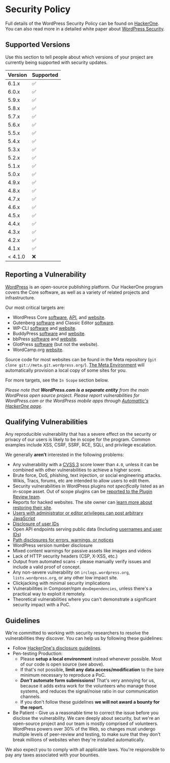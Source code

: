 # Security Policy

Full details of the WordPress Security Policy can be found on [HackerOne](https://hackerone.com/wordpress). You can also read more in a detailed white paper about [WordPress Security](https://wordpress.org/about/security/).

## Supported Versions

Use this section to tell people about which versions of your project are
currently being supported with security updates.

| Version | Supported          |
| ------- | ------------------ |
| 6.1.x   | :white_check_mark: |
| 6.0.x   | :white_check_mark: |
| 5.9.x   | :white_check_mark: |
| 5.8.x   | :white_check_mark: |
| 5.7.x   | :white_check_mark: |
| 5.6.x   | :white_check_mark: |
| 5.5.x   | :white_check_mark: |
| 5.4.x   | :white_check_mark: |
| 5.3.x   | :white_check_mark: |
| 5.2.x   | :white_check_mark: |
| 5.1.x   | :white_check_mark: |
| 5.0.x   | :white_check_mark: |
| 4.9.x   | :white_check_mark: |
| 4.8.x   | :white_check_mark: |
| 4.7.x   | :white_check_mark: |
| 4.6.x   | :white_check_mark: |
| 4.5.x   | :white_check_mark: |
| 4.4.x   | :white_check_mark: |
| 4.3.x   | :white_check_mark: |
| 4.2.x   | :white_check_mark: |
| 4.1.x   | :white_check_mark: |
| < 4.1.0 | :x:              |

## Reporting a Vulnerability

[<span>WordPress</span>](https://wordpress.org/) is an open-source publishing platform. Our HackerOne program covers the Core software, as well as a variety of related projects and infrastructure.

Our most critical targets are:

*   WordPress Core [<span>software</span>](https://wordpress.org/download/source/), [<span>API</span>](https://codex.wordpress.org/WordPress.org_API), and [<span>website</span>](https://wordpress.org/).
*   Gutenberg [<span>software</span>](https://github.com/WordPress/gutenberg/) and Classic Editor [<span>software</span>](https://wordpress.org/plugins/classic-editor/).
*   WP-CLI [<span>software</span>](https://github.com/wp-cli/) and [<span>website</span>](https://wp-cli.org/).
*   BuddyPress [<span>software</span>](https://buddypress.org/download/) and [<span>website</span>](https://buddypress.org/).
*   bbPress [<span>software</span>](https://bbpress.org/download/) and [<span>website</span>](https://bbpress.org/).
*   GlotPress [<span>software</span>](https://github.com/glotpress/glotpress-wp) (but not the website).
*   WordCamp.org [<span>website</span>](https://central.wordcamp.org).

Source code for most websites can be found in the Meta repository (`git clone git://meta.git.wordpress.org/`). [<span>The Meta Environment</span>](https://github.com/WordPress/meta-environment) will automatically provision a local copy of some sites for you.

For more targets, see the `In Scope` section below.

_Please note that **WordPress.com is a separate entity** from the main WordPress open source project. Please report vulnerabilities for WordPress.com or the WordPress mobile apps through [Automattic's HackerOne page](https://hackerone.com/automattic)._

## Qualifying Vulnerabilities

Any reproducible vulnerability that has a severe effect on the security or privacy of our users is likely to be in scope for the program. Common examples include XSS, CSRF, SSRF, RCE, SQLi, and privilege escalation.

We generally **aren’t** interested in the following problems:

*   Any vulnerability with a [<span>CVSS 3</span>](https://www.first.org/cvss/calculator/3.0) score lower than `4.0`, unless it can be combined with other vulnerabilities to achieve a higher score.
*   Brute force, DoS, phishing, text injection, or social engineering attacks. Wikis, Tracs, forums, etc are intended to allow users to edit them.
*   Security vulnerabilities in WordPress plugins not _specifically_ listed as an in-scope asset. Out of scope plugins can be [<span>reported to the Plugin Review team</span>](https://developer.wordpress.org/plugins/wordpress-org/plugin-developer-faq/#how-can-i-send-a-security-report).
*   Reports for hacked websites. The site owner can [<span>learn more about restoring their site</span>](https://make.wordpress.org/core/handbook/testing/reporting-security-vulnerabilities/#ive-been-hacked-what-do-i-do-now).
*   [<span>Users with administrator or editor privileges can post arbitrary JavaScript</span>](https://make.wordpress.org/core/handbook/testing/reporting-security-vulnerabilities/#why-are-some-users-allowed-to-post-unfiltered-html)
*   [<span>Disclosure of user IDs</span>](https://make.wordpress.org/core/handbook/testing/reporting-security-vulnerabilities/#why-are-disclosures-of-usernames-or-user-ids-not-a-security-issue)
*   Open API endpoints serving public data (Including [<span>usernames and user IDs</span>](https://make.wordpress.org/core/handbook/testing/reporting-security-vulnerabilities/#why-are-disclosures-of-usernames-or-user-ids-not-a-security-issue))
*   [<span>Path disclosures for errors, warnings, or notices</span>](https://make.wordpress.org/core/handbook/testing/reporting-security-vulnerabilities/#why-are-there-path-disclosures-when-directly-loading-certain-files)
*   WordPress version number disclosure
*   Mixed content warnings for passive assets like images and videos
*   Lack of HTTP security headers (CSP, X-XSS, etc.)
*   Output from automated scans - please manually verify issues and include a valid proof of concept.
*   Any non-severe vulnerability on `irclogs.wordpress.org`, `lists.wordpress.org`, or any other low impact site.
*   Clickjacking with minimal security implications
*   Vulnerabilities in Composer/npm `devDependencies`, unless there's a practical way to exploit it remotely.
*   Theoretical vulnerabilities where you can't demonstrate a significant security impact with a PoC.

## Guidelines

We're committed to working with security researchers to resolve the vulnerabilities they discover. You can help us by following these guidelines:

*   Follow [<span>HackerOne's disclosure guidelines</span>](https://www.hackerone.com/disclosure-guidelines).
*   Pen-testing Production:
    *   Please **setup a local environment** instead whenever possible. Most of our code is open source (see above).
    *   If that's not possible, **limit any data access/modification** to the bare minimum necessary to reproduce a PoC.
    *   **_Don't_ automate form submissions!** That's very annoying for us, because it adds extra work for the volunteers who manage those systems, and reduces the signal/noise ratio in our communication channels.
    *   If you don't follow these guidelines **we will not award a bounty for the report.**
*   Be Patient - Give us a reasonable time to correct the issue before you disclose the vulnerability. We care deeply about security, but we're an open-source project and our team is mostly comprised of volunteers. WordPress powers over 30% of the Web, so changes must undergo multiple levels of peer-review and testing, to make sure that they don't break millions of websites when they're installed automatically.

We also expect you to comply with all applicable laws. You're responsible to pay any taxes associated with your bounties.
